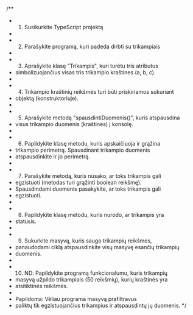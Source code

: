 /\*\*

- 1.  Susikurkite TypeScript projektą
-
- 2.  Parašykite programą, kuri padeda dirbti su trikampiais
-
- 3.  Aprašykite klasę "Trikampis", kuri turėtu tris atributus
- simbolizuojančius visas tris trikampio kraštines (a, b, c).
-
- 4.  Trikampio kraštinių reikšmės turi būti priskiriamos sukuriant
- objektą (konstruktoriuje).
-
- 5.  Aprašykite metodą "spausdintiDuomenis()", kuris atspausdina
- visus trikampio duomenis (kraštines) į konsolę.
-
- 6.  Papildykite klasę metodu, kuris apskaičiuoja ir grąžina
- trikampio perimetrą. Spausdinant trikampio duomenis
- atspausdinkite ir jo perimetrą.
-
- 7.  Parašykite metodą, kuris nusako, ar toks trikampis gali
- egzistuoti (metodas turi grąžinti boolean reikšmę).
- Spausdindami duomenis pasakykite, ar toks trikampis gali
- egzistuoti.
-
- 8.  Papildykite klasę metodu, kuris nurodo, ar trikampis yra
- statusis.
-
- 9.  Sukurkite masyvą, kuris saugo trikampių reikšmes,
- panaudodami ciklą atspausdinkite visų masyvę esančių trikampių
- duomenis.
-
- 10. ND: Papildykite programą funkcionalumu, kuris trikampių
- masyvą užpildo trikampiais (50 reikšmių), kurių kraštinės yra
- atsitiktinės reikšmės.
-
- Papildoma: Vėliau programa masyvą prafiltravus
- paliktų tik egzistuojančius trikampius ir atspausdintų jų duomenis.
  \*/
